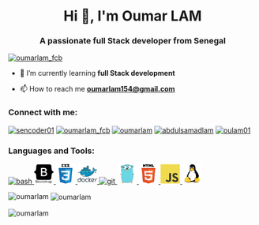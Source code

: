 <h1 align="center">Hi 👋, I'm Oumar LAM</h1>
<h3 align="center">A passionate full Stack developer from Senegal</h3>

<p align="left"> <a href="https://twitter.com/oumarlam_fcb" target="blank"><img src="https://img.shields.io/twitter/follow/oumarlam_fcb?logo=twitter&style=for-the-badge" alt="oumarlam_fcb" /></a> </p>

- 🌱 I’m currently learning **full Stack development**

- 📫 How to reach me **oumarlam154@gmail.com**

<h3 align="left">Connect with me:</h3>
<p align="left">
<a href="https://codepen.io/sencoder01" target="blank"><img align="center" src="https://raw.githubusercontent.com/rahuldkjain/github-profile-readme-generator/master/src/images/icons/Social/codepen.svg" alt="sencoder01" height="30" width="40" /></a>
<a href="https://twitter.com/oumarlam_fcb" target="blank"><img align="center" src="https://raw.githubusercontent.com/rahuldkjain/github-profile-readme-generator/master/src/images/icons/Social/twitter.svg" alt="oumarlam_fcb" height="30" width="40" /></a>
<a href="https://linkedin.com/in/oumarlam" target="blank"><img align="center" src="https://raw.githubusercontent.com/rahuldkjain/github-profile-readme-generator/master/src/images/icons/Social/linked-in-alt.svg" alt="oumarlam" height="30" width="40" /></a>
<a href="https://instagram.com/abdulsamadlam" target="blank"><img align="center" src="https://raw.githubusercontent.com/rahuldkjain/github-profile-readme-generator/master/src/images/icons/Social/instagram.svg" alt="abdulsamadlam" height="30" width="40" /></a>
<a href="https://www.leetcode.com/oulam01" target="blank"><img align="center" src="https://raw.githubusercontent.com/rahuldkjain/github-profile-readme-generator/master/src/images/icons/Social/leet-code.svg" alt="oulam01" height="30" width="40" /></a>
</p>

<h3 align="left">Languages and Tools:</h3>
<p align="left"> <a href="https://www.gnu.org/software/bash/" target="_blank" rel="noreferrer"> <img src="https://www.vectorlogo.zone/logos/gnu_bash/gnu_bash-icon.svg" alt="bash" width="40" height="40"/> </a> <a href="https://getbootstrap.com" target="_blank" rel="noreferrer"> <img src="https://raw.githubusercontent.com/devicons/devicon/master/icons/bootstrap/bootstrap-plain-wordmark.svg" alt="bootstrap" width="40" height="40"/> </a> <a href="https://www.w3schools.com/css/" target="_blank" rel="noreferrer"> <img src="https://raw.githubusercontent.com/devicons/devicon/master/icons/css3/css3-original-wordmark.svg" alt="css3" width="40" height="40"/> </a> <a href="https://www.docker.com/" target="_blank" rel="noreferrer"> <img src="https://raw.githubusercontent.com/devicons/devicon/master/icons/docker/docker-original-wordmark.svg" alt="docker" width="40" height="40"/> </a> <a href="https://git-scm.com/" target="_blank" rel="noreferrer"> <img src="https://www.vectorlogo.zone/logos/git-scm/git-scm-icon.svg" alt="git" width="40" height="40"/> </a> <a href="https://golang.org" target="_blank" rel="noreferrer"> <img src="https://raw.githubusercontent.com/devicons/devicon/master/icons/go/go-original.svg" alt="go" width="40" height="40"/> </a> <a href="https://www.w3.org/html/" target="_blank" rel="noreferrer"> <img src="https://raw.githubusercontent.com/devicons/devicon/master/icons/html5/html5-original-wordmark.svg" alt="html5" width="40" height="40"/> </a> <a href="https://developer.mozilla.org/en-US/docs/Web/JavaScript" target="_blank" rel="noreferrer"> <img src="https://raw.githubusercontent.com/devicons/devicon/master/icons/javascript/javascript-original.svg" alt="javascript" width="40" height="40"/> </a> <a href="https://www.linux.org/" target="_blank" rel="noreferrer"> <img src="https://raw.githubusercontent.com/devicons/devicon/master/icons/linux/linux-original.svg" alt="linux" width="40" height="40"/> </a> </p>

<p><img align="left" src="https://github-readme-stats.vercel.app/api/top-langs?username=oumarlam&show_icons=true&locale=en&layout=compact" alt="oumarlam" /></p>

<p>&nbsp;<img align="center" src="https://github-readme-stats.vercel.app/api?username=oumarlam&show_icons=true&locale=en" alt="oumarlam" /></p>

<p><img align="center" src="https://github-readme-streak-stats.herokuapp.com/?user=oumarlam&" alt="oumarlam" /></p>

